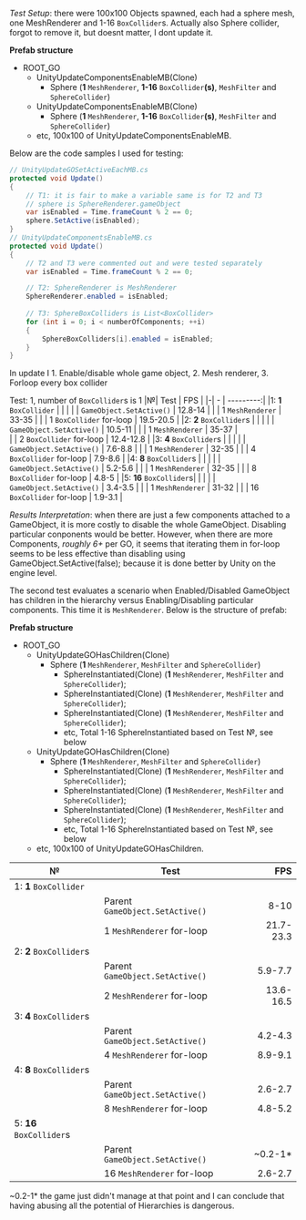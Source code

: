 *Test Setup*: there were 100x100 Objects spawned, each had a sphere mesh, one MeshRenderer and 1-16 ```BoxCollider```s. Actually also Sphere collider, forgot to remove it, but doesnt matter, I dont update it.

**Prefab structure**
* ROOT_GO
  * UnityUpdateComponentsEnableMB(Clone)
    * Sphere (**1** ```MeshRenderer```, **1-16** ```BoxCollider```**(s)**, ```MeshFilter``` and ```SphereCollider```)
  * UnityUpdateComponentsEnableMB(Clone)
    * Sphere (**1** ```MeshRenderer```, **1-16** ```BoxCollider```**(s)**, ```MeshFilter``` and ```SphereCollider```)
  * etc, 100x100 of UnityUpdateComponentsEnableMB.

Below are the code samples I used for testing:

```csharp
// UnityUpdateGOSetActiveEachMB.cs
protected void Update()
{
    // T1: it is fair to make a variable same is for T2 and T3
    // sphere is SphereRenderer.gameObject
    var isEnabled = Time.frameCount % 2 == 0;
    sphere.SetActive(isEnabled);
}
// UnityUpdateComponentsEnableMB.cs
protected void Update()
{
    // T2 and T3 were commented out and were tested separately
    var isEnabled = Time.frameCount % 2 == 0;

    // T2: SphereRenderer is MeshRenderer
    SphereRenderer.enabled = isEnabled;
    
    // T3: SphereBoxColliders is List<BoxCollider>
    for (int i = 0; i < numberOfComponents; ++i)
    {
        SphereBoxColliders[i].enabled = isEnabled;
    }
}
```

In update I 1. Enable/disable whole game object, 2. Mesh renderer, 3. Forloop every box collider

Test: 1, number of ```BoxCollider```s is 1
|№| Test                                                   | FPS       |
|-| -                                                      | ---------:|
|1: **1** ```BoxCollider```  |                             |           |
|                   | ```GameObject.SetActive()```         | 12.8-14   |
|                   | 1 ```MeshRenderer```                 | 33-35     |
|                   | 1 ```BoxCollider``` for-loop         | 19.5-20.5 |
|2: **2** ```BoxCollider```s |                             |           |
|                   | ```GameObject.SetActive()```         | 10.5-11   |
|                   | 1 ```MeshRenderer```                 | 35-37     |  
|                   | 2 ```BoxCollider``` for-loop         | 12.4-12.8 |
|3: **4** ```BoxCollider```s |                             |           |
|                   | ```GameObject.SetActive()```         | 7.6-8.8   |
|                   | 1 ```MeshRenderer```                 | 32-35     |
|                   | 4 ```BoxCollider``` for-loop         | 7.9-8.6   |
|4: **8** ```BoxCollider```s |                             |           |
|                   | ```GameObject.SetActive()```         | 5.2-5.6   |
|                   | 1 ```MeshRenderer```                 | 32-35     |
|                   | 8 ```BoxCollider``` for-loop         | 4.8-5     |
|5: **16** ```BoxCollider```s|                             |           |
|                   | ```GameObject.SetActive()```         | 3.4-3.5   |
|                   | 1 ```MeshRenderer```                 | 31-32     |
|                   | 16 ```BoxCollider``` for-loop        | 1.9-3.1   |

*Results Interpretation*: when there are just a few components attached to a GameObject, it is more costly to disable the whole GameObject. Disabling particular conponents would be better. However, when there are more Components, *roughly 6+* per GO, it seems that iterating them in for-loop seems to be less effective than disabling using GameObject.SetActive(false); because it is done better by Unity on the engine level.

The second test evaluates a scenario when Enabled/Disabled GameObject has children in the hierarchy versus Enabling/Disabling particular components. This time it is ```MeshRenderer```. Below is the structure of prefab:

**Prefab structure**
* ROOT_GO
  * UnityUpdateGOHasChildren(Clone)
    * Sphere (**1** ```MeshRenderer```, ```MeshFilter``` and ```SphereCollider```)
      * SphereInstantiated(Clone) (**1** ```MeshRenderer```, ```MeshFilter``` and ```SphereCollider```);
      * SphereInstantiated(Clone) (**1** ```MeshRenderer```, ```MeshFilter``` and ```SphereCollider```);
      * SphereInstantiated(Clone) (**1** ```MeshRenderer```, ```MeshFilter``` and ```SphereCollider```);
      * etc, Total 1-16 SphereInstantiated based on Test №, see below
  * UnityUpdateGOHasChildren(Clone)
    * Sphere (**1** ```MeshRenderer```, ```MeshFilter``` and ```SphereCollider```)
      * SphereInstantiated(Clone) (**1** ```MeshRenderer```, ```MeshFilter``` and ```SphereCollider```);
      * SphereInstantiated(Clone) (**1** ```MeshRenderer```, ```MeshFilter``` and ```SphereCollider```);
      * SphereInstantiated(Clone) (**1** ```MeshRenderer```, ```MeshFilter``` and ```SphereCollider```);
      * etc, Total 1-16 SphereInstantiated based on Test №, see below
  * etc, 100x100 of UnityUpdateGOHasChildren.

|№| Test                                                  | FPS       |
|-| -                                                     | ---------:|
|1: **1** ```BoxCollider```  |                            |           |
|                   | Parent ```GameObject.SetActive()``` | 8-10      |
|                   | 1 ```MeshRenderer``` for-loop       | 21.7-23.3 |
|2: **2** ```BoxCollider```s |                            |           |
|                   | Parent ```GameObject.SetActive()``` | 5.9-7.7   |  
|                   | 2 ```MeshRenderer``` for-loop       | 13.6-16.5 |
|3: **4** ```BoxCollider```s |                            |           |
|                   | Parent ```GameObject.SetActive()``` | 4.2-4.3   |
|                   | 4 ```MeshRenderer``` for-loop       | 8.9-9.1   |
|4: **8** ```BoxCollider```s |                            |           |
|                   | Parent ```GameObject.SetActive()``` | 2.6-2.7   |
|                   | 8 ```MeshRenderer``` for-loop       | 4.8-5.2   |
|5: **16** ```BoxCollider```s|                            |           |
|                   | Parent ```GameObject.SetActive()``` | ~0.2-1*   |
|                   | 16 ```MeshRenderer``` for-loop      | 2.6-2.7   |

\~0.2-1* the game just didn't manage at that point and I can conclude that having abusing all the potential of Hierarchies is dangerous.

